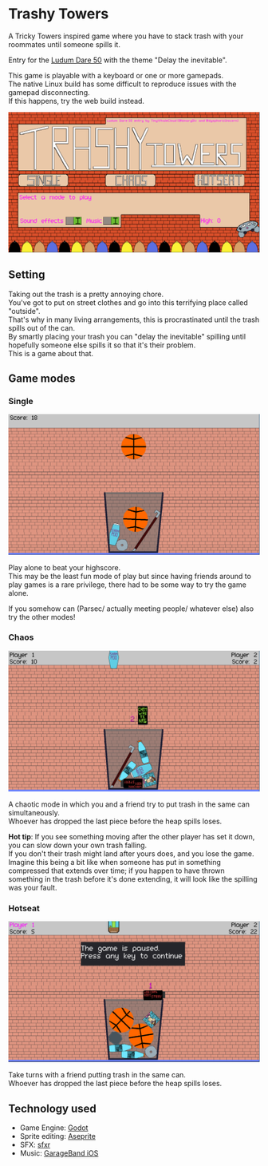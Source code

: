 # Trashy Towers

A Tricky Towers inspired game where you have to stack trash with your roommates until someone spills it.

Entry for the [Ludum Dare 50](https://ldjam.com/events/ludum-dare/50) with the theme "Delay the inevitable".

This game is playable with a keyboard or one or more gamepads.  
The native Linux build has some difficult to reproduce issues with the gamepad disconnecting.  
If this happens, try the web build instead.

![A screenshot of the main menu](./screenshots/main_menu.png)

## Setting

Taking out the trash is a pretty annoying chore.  
You've got to put on street clothes and go into this terrifying place called "outside".  
That's why in many living arrangements, this is procrastinated until the trash spills out of the can.  
By smartly placing your trash you can "delay the inevitable" spilling until hopefully someone else spills it so that
it's their problem.  
This is a game about that.

## Game modes

### Single

![A screenshot of the single player mode](./screenshots/single_player.png)

Play alone to beat your highscore.  
This may be the least fun mode of play but since having friends around to play games is a rare privilege, there had to
be some way to try the game alone.

If you somehow can (Parsec/ actually meeting people/ whatever else) also try the other modes!

### Chaos

![A screenshot of the chaos mode](./screenshots/chaos_mode.png)

A chaotic mode in which you and a friend try to put trash in the same can simultaneously.  
Whoever has dropped the last piece before the heap spills loses.

**Hot tip**: If you see something moving after the other player has set it down, you can slow down your own trash
falling.  
If you don't their trash might land after yours does, and you lose the game.  
Imagine this being a bit like when someone has put in something compressed that extends over time; if you happen to have
thrown something in the trash before it's done extending, it will look like the spilling was your fault.

### Hotseat

![A screenshot of the hotseat mode](./screenshots/hotseat.png)

Take turns with a friend putting trash in the same can.  
Whoever has dropped the last piece before the heap spills loses.

## Technology used

- Game Engine: [Godot](https://godotengine.org/)
- Sprite editing: [Aseprite](https://www.aseprite.org/)
- SFX: [sfxr](https://www.drpetter.se/project_sfxr.html)
- Music: [GarageBand iOS](https://apps.apple.com/us/app/garageband/id408709785)

